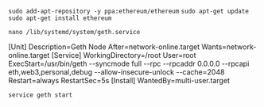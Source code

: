 `sudo add-apt-repository -y ppa:ethereum/ethereum`
`sudo apt-get update`
`sudo apt-get install ethereum`


`nano /lib/systemd/system/geth.service`

[Unit]
Description=Geth Node
After=network-online.target
Wants=network-online.target
[Service]
WorkingDirectory=/root
User=root
ExecStart=/usr/bin/geth --syncmode full --rpc --rpcaddr 0.0.0.0 --rpcapi eth,web3,personal,debug --allow-insecure-unlock --cache=2048
Restart=always
RestartSec=5s
[Install]
WantedBy=multi-user.target

`service geth start`
